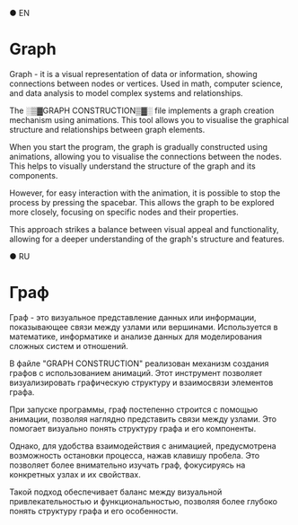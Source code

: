 ● EN
# Graph
Graph - it is a visual representation of data or information, showing connections between nodes or vertices. Used in math, computer science, and data analysis to model complex systems and relationships.

The ░▒▓GRAPH CONSTRUCTION▒▓░ file implements a graph creation mechanism using animations. This tool allows you to visualise the graphical structure and relationships between graph elements.

When you start the program, the graph is gradually constructed using animations, allowing you to visualise the connections between the nodes. This helps to visually understand the structure of the graph and its components.

However, for easy interaction with the animation, it is possible to stop the process by pressing the spacebar. This allows the graph to be explored more closely, focusing on specific nodes and their properties.

This approach strikes a balance between visual appeal and functionality, allowing for a deeper understanding of the graph's structure and features.

● RU
# Граф
Граф - это визуальное представление данных или информации, показывающее связи между узлами или вершинами. Используется в математике, информатике и анализе данных для моделирования сложных систем и отношений.

В файле "GRAPH CONSTRUCTION" реализован механизм создания графов с использованием анимаций. Этот инструмент позволяет визуализировать графическую структуру и взаимосвязи элементов графа.

При запуске программы, граф постепенно строится с помощью анимации, позволяя наглядно представить связи между узлами. Это помогает визуально понять структуру графа и его компоненты.

Однако, для удобства взаимодействия с анимацией, предусмотрена возможность остановки процесса, нажав клавишу пробела. Это позволяет более внимательно изучать граф, фокусируясь на конкретных узлах и их свойствах.

Такой подход обеспечивает баланс между визуальной привлекательностью и функциональностью, позволяя более глубоко понять структуру графа и его особенности.
